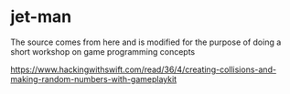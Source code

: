 # jet-man

The source comes from here and is modified for the purpose of doing a short workshop on game programming concepts

https://www.hackingwithswift.com/read/36/4/creating-collisions-and-making-random-numbers-with-gameplaykit
